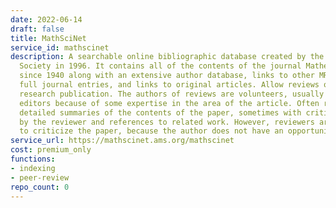 ```yaml
---
date: 2022-06-14
draft: false
title: MathSciNet
service_id: mathscinet
description: A searchable online bibliographic database created by the American Mathematical
  Society in 1996. It contains all of the contents of the journal Mathematical Reviews
  since 1940 along with an extensive author database, links to other MR entries, citations,
  full journal entries, and links to original articles. Allow reviews of every mathematical
  research publication. The authors of reviews are volunteers, usually chosen by the
  editors because of some expertise in the area of the article. Often reviews give
  detailed summaries of the contents of the paper, sometimes with critical comments
  by the reviewer and references to related work. However, reviewers are not encouraged
  to criticize the paper, because the author does not have an opportunity to respond.
service_url: https://mathscinet.ams.org/mathscinet
cost: premium_only
functions:
- indexing
- peer-review
repo_count: 0
---
```



